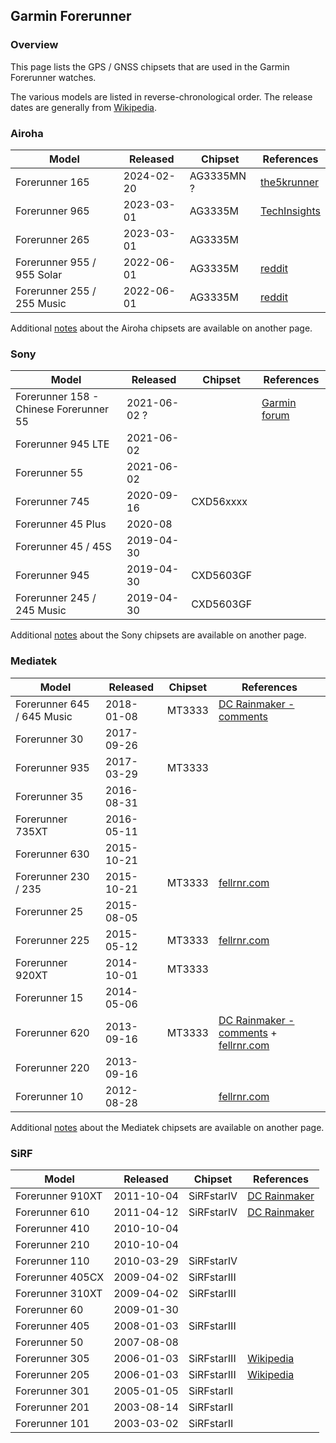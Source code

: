 ## Garmin Forerunner

### Overview

This page lists the GPS / GNSS chipsets that are used in the Garmin Forerunner watches.

The various models are listed in reverse-chronological order. The release dates are generally from [Wikipedia](https://en.wikipedia.org/wiki/Garmin_Forerunner#Release_history).



### Airoha

| Model                       | Released   | Chipset | References |
| --------------------------- | ---------- | ---------- | ---------- |
| Forerunner 165              | 2024-02-20 | AG3335MN ? | [the5krunner](https://the5krunner.com/2024/03/02/garmin-forerunner-165-review-specifications/) |
| Forerunner 965              | 2023-03-01 | AG3335M | [TechInsights](https://www.techinsights.com/blog/deep-dive-teardown-garmin-forerunner-965-a04578-smartwatch) |
| Forerunner 265              | 2023-03-01 | AG3335M |  |
| Forerunner 955 / 955  Solar | 2022-06-01 | AG3335M | [reddit](https://www.reddit.com/r/GarminWatches/comments/126v3m7/comment/jebutnb/) |
| Forerunner 255 / 255  Music | 2022-06-01 | AG3335M | [reddit](https://www.reddit.com/r/GarminWatches/comments/126v3m7/comment/jebutnb/) |

Additional [notes](../../../chipsets/airoha/devices.md) about the Airoha chipsets are available on another page.



### Sony

| Model                       | Released   | Chipset | References |
| --------------------------- | ---------- | ---------- | ---------- |
| Forerunner 158 - Chinese Forerunner 55 | 2021-06-02 ? |  | [Garmin forum](https://forums.garmin.com/developer/connect-iq/f/discussion/271658/what-is-it-fr158) |
| Forerunner 945 LTE          | 2021-06-02 |  |  |
| Forerunner 55               | 2021-06-02 |  |  |
| Forerunner 745              | 2020-09-16 | CXD56xxxx |  |
| Forerunner 45 Plus | 2020-08 |  | |
| Forerunner 45 / 45S         | 2019-04-30 |  |  |
| Forerunner 945              | 2019-04-30 | CXD5603GF |            |
| Forerunner 245 / 245  Music | 2019-04-30 | CXD5603GF |  |

Additional [notes](../../../chipsets/sony/devices.md) about the Sony chipsets are available on another page.



### Mediatek

| Model                       | Released   | Chipset | References |
| --------------------------- | ---------- | ---------- | ---------- |
| Forerunner 645 / 645  Music | 2018-01-08 | MT3333 | [DC Rainmaker - comments](https://www.dcrainmaker.com/2018/01/garmin-forerunner-645-music-gps-watch.html/comment-page-1) |
| Forerunner 30               | 2017-09-26 |  |  |
| Forerunner 935              | 2017-03-29 | MT3333 |  |
| Forerunner 35               | 2016-08-31 |  |  |
| Forerunner 735XT            | 2016-05-11 |  |  |
| Forerunner 630              | 2015-10-21 |  |  |
| Forerunner 230 / 235        | 2015-10-21 | MT3333 | [fellrnr.com](https://fellrnr.com/wiki/GPS_Accuracy-summary) |
| Forerunner 25               | 2015-08-05 |  |  |
| Forerunner 225              | 2015-05-12 | MT3333 | [fellrnr.com](https://fellrnr.com/wiki/GPS_Accuracy-summary) |
| Forerunner 920XT            | 2014-10-01 | MT3333 |  |
| Forerunner 15               | 2014-05-06 |  |  |
| Forerunner 620              | 2013-09-16 | MT3333 | [DC Rainmaker - comments](https://www.dcrainmaker.com/2013/11/garmin-forerunner-review.html/comment-page-4) + [fellrnr.com](https://fellrnr.com/wiki/GPS_Accuracy-summary) |
| Forerunner 220              | 2013-09-16 |  |  |
| Forerunner 10    | 2012-08-28 |  | [fellrnr.com](https://fellrnr.com/wiki/GPS_Accuracy-summary) |

Additional [notes](../../../chipsets/mediatek/devices.md) about the Mediatek chipsets are available on another page.




### SiRF

| Model                       | Released   | Chipset | References |
| --------------------------- | ---------- | ---------- | ---------- |
| Forerunner 910XT | 2011-10-04 | SiRFstarIV | [DC Rainmaker](https://www.dcrainmaker.com/2011/10/garmin-forerunner-910xt-in-depth-review.html) |
| Forerunner 610   | 2011-04-12 | SiRFstarIV | [DC Rainmaker](https://www.dcrainmaker.com/2011/04/garmin-forerunner-610-in-depth-review.html) |
| Forerunner 410   | 2010-10-04 |  |  |
| Forerunner 210   | 2010-10-04 |  |  |
| Forerunner 110   | 2010-03-29 | SiRFstarIV |  |
| Forerunner 405CX | 2009-04-02 | SiRFstarIII |  |
| Forerunner 310XT | 2009-04-02 | SiRFstarIII |  |
| Forerunner 60    | 2009-01-30 |  |  |
| Forerunner 405   | 2008-01-03 | SiRFstarIII |  |
| Forerunner 50    | 2007-08-08 |  |  |
| Forerunner 305   | 2006-01-03 | SiRFstarIII | [Wikipedia](https://en.wikipedia.org/wiki/Garmin_Forerunner#Models) |
| Forerunner 205   | 2006-01-03 | SiRFstarIII | [Wikipedia](https://en.wikipedia.org/wiki/Garmin_Forerunner#Models) |
| Forerunner 301   | 2005-01-05 | SiRFstarII |  |
| Forerunner 201   | 2003-08-14 | SiRFstarII |  |
| Forerunner 101   | 2003-03-02 | SiRFstarII |  |

